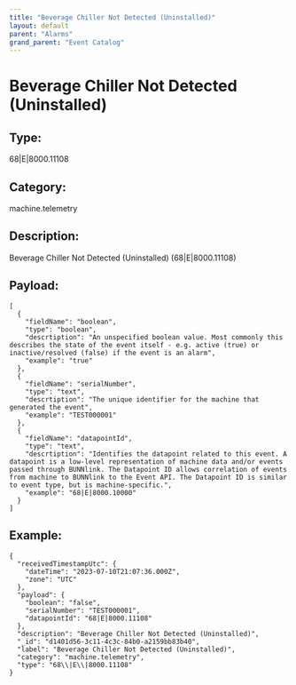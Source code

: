 ```yaml
---
title: "Beverage Chiller Not Detected (Uninstalled)"
layout: default
parent: "Alarms"
grand_parent: "Event Catalog"
---
```


# Beverage Chiller Not Detected (Uninstalled)

## Type:

68\|E\|8000.11108

## Category:

machine.telemetry

## Description: 

Beverage Chiller Not Detected (Uninstalled) (68\|E\|8000.11108)

## Payload:

```
[
  {
    "fieldName": "boolean",
    "type": "boolean",
    "descrtiption": "An unspecified boolean value. Most commonly this describes the state of the event itself - e.g. active (true) or inactive/resolved (false) if the event is an alarm",
    "example": "true"
  },
  {
    "fieldName": "serialNumber",
    "type": "text",
    "descrtiption": "The unique identifier for the machine that generated the event",
    "example": "TEST000001"
  },
  {
    "fieldName": "datapointId",
    "type": "text",
    "descrtiption": "Identifies the datapoint related to this event. A datapoint is a low-level representation of machine data and/or events passed through BUNNlink. The Datapoint ID allows correlation of events from machine to BUNNlink to the Event API. The Datapoint ID is similar to event type, but is machine-specific.",
    "example": "68|E|8000.10000"
  }
]
```

## Example:

```
{
  "receivedTimestampUtc": {
    "dateTime": "2023-07-10T21:07:36.000Z",
    "zone": "UTC"
  },
  "payload": {
    "boolean": "false",
    "serialNumber": "TEST000001",
    "datapointId": "68|E|8000.11108"
  },
  "description": "Beverage Chiller Not Detected (Uninstalled)",
  "_id": "d1401d56-3c11-4c3c-84b0-a2159bb83b40",
  "label": "Beverage Chiller Not Detected (Uninstalled)",
  "category": "machine.telemetry",
  "type": "68\\|E\\|8000.11108"
}
```

